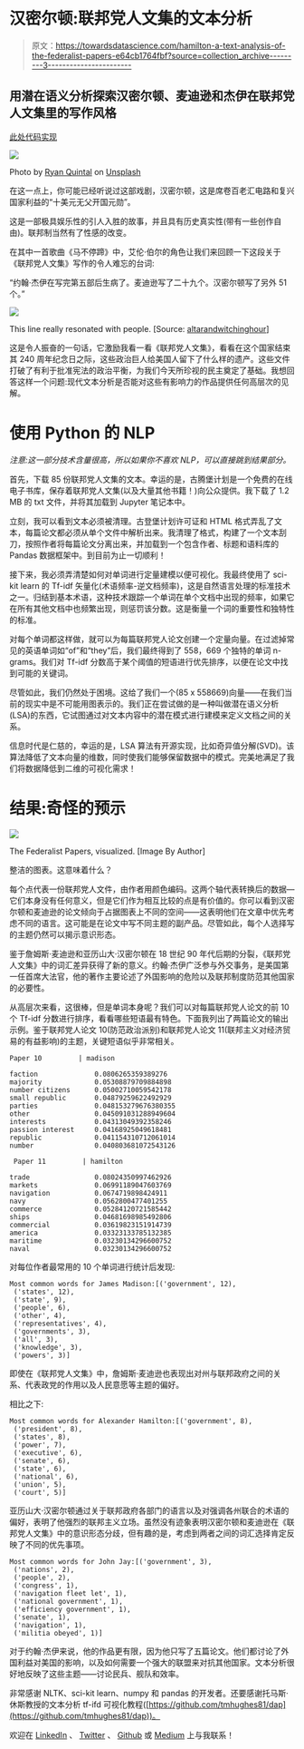 # 汉密尔顿:联邦党人文集的文本分析

> 原文：<https://towardsdatascience.com/hamilton-a-text-analysis-of-the-federalist-papers-e64cb1764fbf?source=collection_archive---------3----------------------->

## 用潜在语义分析探索汉密尔顿、麦迪逊和杰伊在联邦党人文集里的写作风格

[此处代码实现](https://github.com/matthewzhou/FederalistPapers)

![](img/de744123f57444037af8f6c2e66f4113.png)

Photo by [Ryan Quintal](https://unsplash.com/@ryanquintal?utm_source=medium&utm_medium=referral) on [Unsplash](https://unsplash.com?utm_source=medium&utm_medium=referral)

在这一点上，你可能已经听说过这部戏剧，汉密尔顿，这是席卷百老汇电路和复兴国家利益的“十美元无父开国元勋”。

这是一部极具娱乐性的引人入胜的故事，并且具有历史真实性(带有一些创作自由)。联邦制当然有了性感的改变。

在其中一首歌曲《马不停蹄》中，艾伦·伯尔的角色让我们来回顾一下这段关于《联邦党人文集》写作的令人难忘的台词:

“约翰·杰伊在写完第五部后生病了。麦迪逊写了二十九个。汉密尔顿写了另外 51 个。”

![](img/c57cd61656dc95a8091c9a024af60a0f.png)

This line really resonated with people. [Source: [altarandwitchinghour](https://twitter.com/hamilton_text/status/684687903939805184)]

这是令人振奋的一句话，它激励我看一看《联邦党人文集》，看看在这个国家结束其 240 周年纪念日之际，这些政治巨人给美国人留下了什么样的遗产。这些文件打破了有利于批准宪法的政治平衡，为我们今天所珍视的民主奠定了基础。我想回答这样一个问题:现代文本分析是否能对这些有影响力的作品提供任何高层次的见解。

# 使用 Python 的 NLP

*注意:这一部分技术含量很高，所以如果你不喜欢 NLP，可以直接跳到结果部分。*

首先，下载 85 份联邦党人文集的文本。幸运的是，古腾堡计划是一个免费的在线电子书库，保存着联邦党人文集(以及大量其他书籍！)向公众提供。我下载了 1.2 MB 的 txt 文件，并将其加载到 Jupyter 笔记本中。

立刻，我可以看到文本必须被清理。古登堡计划许可证和 HTML 格式弄乱了文本，每篇论文都必须从单个文件中解析出来。我清理了格式，构建了一个文本刮刀，按照作者将每篇论文分离出来，并加载到一个包含作者、标题和语料库的 Pandas 数据框架中。到目前为止一切顺利！

接下来，我必须弄清楚如何对单词进行定量建模以便可视化。我最终使用了 sci-kit learn 的 Tf-idf 矢量化(术语频率-逆文档频率)，这是自然语言处理的标准技术之一。归结到基本术语，这种技术跟踪一个单词在单个文档中出现的频率，如果它在所有其他文档中也频繁出现，则惩罚该分数。这是衡量一个词的重要性和独特性的标准。

对每个单词都这样做，就可以为每篇联邦党人论文创建一个定量向量。在过滤掉常见的英语单词如“of”和“they”后，我们最终得到了 558，669 个独特的单词 n-grams。我们对 Tf-idf 分数高于某个阈值的短语进行优先排序，以便在论文中找到可能的关键词。

尽管如此，我们仍然处于困境。这给了我们一个(85 x 558669)向量——在我们当前的现实中是不可能用图表示的。我们正在尝试做的是一种叫做潜在语义分析(LSA)的东西，它试图通过对文本内容中的潜在模式进行建模来定义文档之间的关系。

信息时代是仁慈的，幸运的是，LSA 算法有开源实现，比如奇异值分解(SVD)。该算法降低了文本向量的维数，同时使我们能够保留数据中的模式。完美地满足了我们将数据降低到二维的可视化需求！

# 结果:奇怪的预示

![](img/ea53ff5b8b68407b9f5690658a3416eb.png)

The Federalist Papers, visualized. [Image By Author]

整洁的图表。这意味着什么？

每个点代表一份联邦党人文件，由作者用颜色编码。这两个轴代表转换后的数据—它们本身没有任何意义，但是它们作为相互比较的点是有价值的。你可以看到汉密尔顿和麦迪逊的论文倾向于占据图表上不同的空间——这表明他们在文章中优先考虑不同的语言。这可能是在论文中写不同主题的副产品。尽管如此，每个人选择写的主题仍然可以揭示意识形态。

鉴于詹姆斯·麦迪逊和亚历山大·汉密尔顿在 18 世纪 90 年代后期的分裂，《联邦党人文集》中的词汇差异获得了新的意义。约翰·杰伊广泛参与外交事务，是美国第一任首席大法官，他的著作主要论述了外国影响的危险以及联邦制度防范其他国家的必要性。

从高层次来看，这很棒，但是单词本身呢？我们可以对每篇联邦党人论文的前 10 个 Tf-idf 分数进行排序，看看哪些短语最有特色。下面我列出了两篇论文的输出示例。鉴于联邦党人论文 10(防范政治派别)和联邦党人论文 11(联邦主义对经济贸易的有益影响)的主题，关键短语似乎非常相关。

```
Paper 10         | madison

faction              0.0806265359389276
majority             0.05308879709884898
number citizens      0.05002710059542178
small republic       0.04879259622492929
parties              0.048153279676380355
other                0.045091031288949604
interests            0.04313049392358246
passion interest     0.04168925049618481
republic             0.041154310712061014
number               0.040803681072543126

 Paper 11         | hamilton

trade                0.08024350997462926
markets              0.06991189047603769
navigation           0.0674719898424911
navy                 0.0562800477401255
commerce             0.05284120721585442
ships                0.04681698985492806
commercial           0.03619823151914739
america              0.03323133785132385
maritime             0.03230134296600752
naval                0.03230134296600752
```

对每位作者最常用的 10 个单词进行统计后发现:

```
Most common words for James Madison:[('government', 12),
 ('states', 12),
 ('state', 9),
 ('people', 6),
 ('other', 4),
 ('representatives', 4),
 ('governments', 3),
 ('all', 3),
 ('knowledge', 3),
 ('powers', 3)]
```

即使在《联邦党人文集》中，詹姆斯·麦迪逊也表现出对州与联邦政府之间的关系、代表政党的作用以及人民意愿等主题的偏好。

相比之下:

```
Most common words for Alexander Hamilton:[('government', 8),
 ('president', 8),
 ('states', 8),
 ('power', 7),
 ('executive', 6),
 ('senate', 6),
 ('state', 6),
 ('national', 6),
 ('union', 5),
 ('court', 5)]
```

亚历山大·汉密尔顿通过关于联邦政府各部门的语言以及对强调各州联合的术语的偏好，表明了他强烈的联邦主义立场。虽然没有迹象表明汉密尔顿和麦迪逊在《联邦党人文集》中的意识形态分歧，但有趣的是，考虑到两者之间的词汇选择肯定反映了不同的优先事项。

```
Most common words for John Jay:[('government', 3),
 ('nations', 2),
 ('people', 2),
 ('congress', 1),
 ('navigation fleet let', 1),
 ('national government', 1),
 ('efficiency government', 1),
 ('senate', 1),
 ('navigation', 1),
 ('militia obeyed', 1)]
```

对于约翰·杰伊来说，他的作品更有限，因为他只写了五篇论文。他们都讨论了外国利益对美国的影响，以及如何需要一个强大的联盟来对抗其他国家。文本分析很好地反映了这些主题——讨论民兵、舰队和效率。

非常感谢 NLTK、sci-kit learn、numpy 和 pandas 的开发者。还要感谢托马斯·休斯教授的文本分析 tf-ifd 可视化教程([https://github.com/tmhughes81/dap](https://github.com/tmhughes81/dap))。

欢迎在 [LinkedIn](https://www.linkedin.com/in/matthew-zhou/) 、 [Twitter](https://twitter.com/matthewyzhou) 、 [Github](https://github.com/matthewzhou) 或 [Medium](https://medium.com/@mattzhou) 上与我联系！